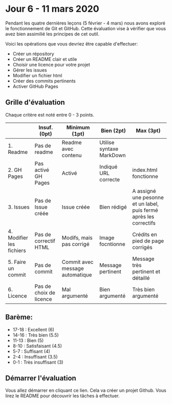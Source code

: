 # Jour 6 - 11 mars 2020

Pendant les quatre dernières leçons (5 février - 4 mars) nous avons exploré le fonctionnement de Git et GitHub. Cette évaluation vise à vérifier que vous avez bien assimilié les principes de cet outil.

Voici les opérations que vous devriez être capable d'effectuer:

- Créer un répository
- Créer un README clair et utile
- Choisir une licence pour votre projet
- Gérer les issues
- Modifier un fichier html
- Créer des commits pertinents
- Activer GitHub Pages


## Grille d'évaluation

Chaque critère est noté entre 0 - 3 points.

|    | Insuf. (0pt)  | Minimum (1pt)  | Bien (2pt)  | Max (3pt) |
|--- |---          |---           |---        |---      |
| 1. Readme   | Pas de readme       | Readme avec contenu  |  Utilise syntaxe MarkDown |   |
|  2. GH Pages  | Pas activé GH Pages | Activé |  Indiqué URL correcte  | index.html fonctionne  |
|  3. Issues  | Pas de Issue créée  |  Issue créée | Bien rédigé  | A assigné une pesonne et un label, puis fermé après les correctifs  |
| 4. Modifier les fichiers   | Pas de correctif HTML  |  Modifs, mais pas corrigé | Image focntionne  |  Crédits en pied de page corrigés |
| 5. Faire un commit   | Pas de commit  |  Commit avec message automatique | Message pertinent |  Message très pertinent et détaillé |
|  6. Licence  | Pas de choix de licence |  Mal argumenté | Bien argumenté  | Très bien argumenté  |

## Barème:

- 17-18 : Excellent (6) 
- 14-16	: Très bien (5.5)
- 11-13 : Bien (5)
- 8-10 	: Satisfaisant (4.5)
- 5-7 	: Suffisant (4)
- 2-4	: Insuffisant (3.5)
- 0-1 	: Très insuffisant (3)


## Démarrer l'évaluation

Vous allez démarrer en cliquant ce lien. Cela va créer un projet Github. Vous lirez le README pour découvrir les tâches à effectuer.
